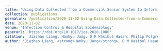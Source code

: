 ```yaml
---
title: "Using Data Collected from a Commercial Sensor System to Inform Mathematical Models of Healthcare-Associated Infections"
collection: publications
permalink: /publication/2020-11-02-Using-Data-Collected-from-a-Commercial-Sensor-System-to-Inform-Mathematical-Models-of-Healthcare-Associated-Infections
date: 2020-11-02
venue: 'Infection Control & Hospital Epidemiology'
paperurl: 'https://doi.org/10.1017/ice.2020.1086'
citation: 'Jiazhao Liang, Hankyu Jang, D M Hasibul Hasan, Philip Polgreen, Sriram Pemmaraju and Alberto Segre. 2020. &quot;Using Data Collected from a Commercial Sensor System to Inform Mathematical Models of Healthcare-Associated Infections&quot; <i>Infection Control & Hospital Epidemiology (ICHE)</i>'
author: 'Jiazhao Liang, <strong>Hankyu Jang</strong>, D M Hasibul Hasan, Philip Polgreen, Sriram Pemmaraju and Alberto Segre'
---
```

